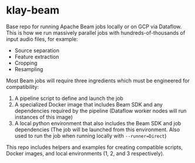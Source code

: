 # klay-beam

Base repo for running Apache Beam jobs locally or on GCP via Dataflow. This is
how we run massively parallel jobs with hundreds-of-thousands of input audio
files, for example:

- Source separation
- Feature extraction
- Cropping
- Resampling

Most Beam jobs will require three ingredients which must be engineered for
compatibility:

1. A pipeline script to define and launch the job
2. A specialized Docker image that includes Beam SDK and any dependencies required
   by the pipeline (Dataflow worker nodes will run instances of this image)
3. A local python environment that also includes the Beam SDK and job
   dependencies (The job will be launched from this environment. Also used to
   run the job when running locally with `--runner=Direct`)

This repo includes helpers and examples for creating compatible scripts, Docker
images, and local environments (1, 2, and 3 respectively).
